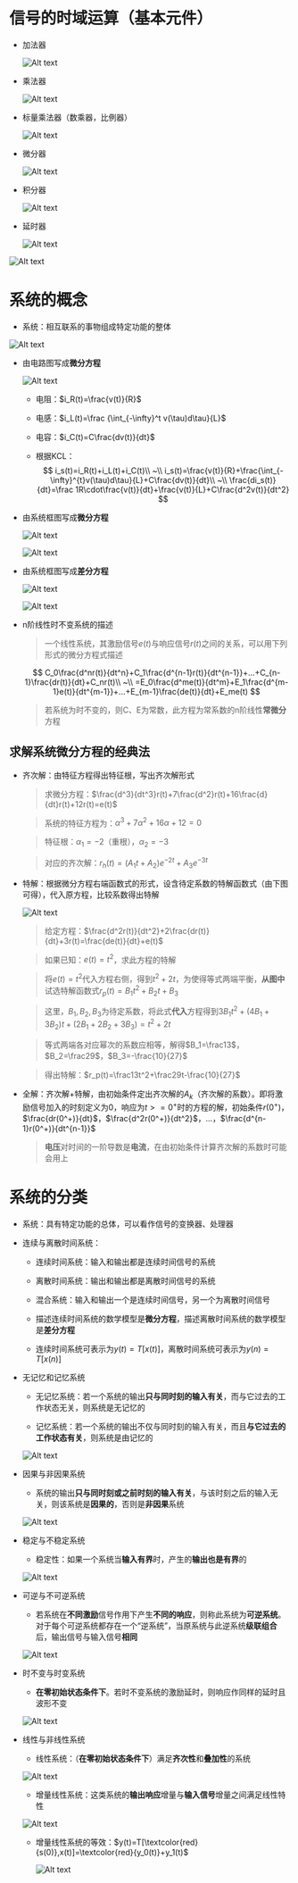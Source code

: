     
# 信号的时域运算（基本元件）
* 加法器

    ![Alt text](image-339.png)

* 乘法器

    ![Alt text](image-340.png)

* 标量乘法器（数乘器，比例器）

    ![Alt text](image-341.png)

* 微分器

    ![Alt text](image-342.png)

* 积分器

    ![Alt text](image-343.png)

* 延时器

    ![Alt text](image-344.png)

![Alt text](image-345.png)

# 系统的概念
* 系统：相互联系的事物组成特定功能的整体

![Alt text](image-351.png)

* 由电路图写成**微分方程**

    ![Alt text](image-192.png)

    * 电阻：$i_R(t)=\frac{v(t)}{R}$

    * 电感：$i_L(t)=\frac {\int_{-\infty}^t v(\tau)d\tau}{L}$

    * 电容：$i_C(t)=C\frac{dv(t)}{dt}$

    * 根据KCL：
        $$
        i_s(t)=i_R(t)+i_L(t)+i_C(t)\\
        ~\\
        i_s(t)=\frac{v(t)}{R}+\frac{\int_{-\infty}^{t}v(\tau)d\tau}{L}+C\frac{dv(t)}{dt}\\
        ~\\
        \frac{di_s(t)}{dt}=\frac 1R\cdot\frac{v(t)}{dt}+\frac{v(t)}{L}+C\frac{d^2v(t)}{dt^2}
        $$


* 由系统框图写成**微分方程**

    ![Alt text](image-352.png)

    ![Alt text](image-353.png)

* 由系统框图写成**差分方程**

    ![Alt text](image-354.png)

    ![Alt text](image-355.png)

* n阶线性时不变系统的描述
    > 一个线性系统，其激励信号$e(t)$与响应信号$r(t)$之间的关系，可以用下列形式的微分方程式描述

    $$
    C_0\frac{d^nr(t)}{dt^n}+C_1\frac{d^{n-1}r(t)}{dt^{n-1}}+...+C_{n-1}\frac{dr(t)}{dt}+C_nr(t)\\
    ~\\
    =E_0\frac{d^me(t)}{dt^m}+E_1\frac{d^{m-1}e(t)}{dt^{m-1}}+...+E_{m-1}\frac{de(t)}{dt}+E_me(t)
    $$

    > 若系统为时不变的，则C、E为常数，此方程为常系数的n阶线性**常微分**方程

## 求解系统微分方程的经典法


* 齐次解：由特征方程得出特征根，写出齐次解形式
    > 求微分方程：$\frac{d^3}{dt^3}r(t)+7\frac{d^2}r(t)+16\frac{d}{dt}r(t)+12r(t)=e(t)$
    
    > 系统的特征方程为：$\alpha^3+7\alpha^2+16\alpha+12=0$
    
    > 特征根：$\alpha_1=-2$（重根），$\alpha_2=-3$

    > 对应的齐次解：$r_h(t)=(A_1t+A_2)e^{-2t}+A_3e^{-3t}$

* 特解：根据微分方程右端函数式的形式，设含待定系数的特解函数式（由下图可得），代入原方程，比较系数得出特解

    ![Alt text](image-356.png)

    > 给定方程：$\frac{d^2r(t)}{dt^2}+2\frac{dr(t)}{dt}+3r(t)=\frac{de(t)}{dt}+e(t)$

    > 如果已知：$e(t)=t^2$，求此方程的特解

    > 将$e(t)=t^2$代入方程右侧，得到$t^2+2t$，为使得等式两端平衡，**从图中**试选特解函数式$r_p(t)=B_1t^2+B_2t+B_3$

    > 这里，$B_1,B_2,B_3$为待定系数，将此式**代入**方程得到$3B_1t^2+(4B_1+3B_2)t+(2B_1+2B_2+3B_3)=t^2+2t$

    > 等式两端各对应幂次的系数应相等，解得$B_1=\frac13$，$B_2=\frac29$，$B_3=-\frac{10}{27}$

    > 得出特解：$r_p(t)=\frac13t^2+\frac29t-\frac{10}{27}$

* 全解：齐次解+特解，由初始条件定出齐次解的$A_k$（齐次解的系数）。即将激励信号加入的时刻定义为0，响应为$t>=0^+$时的方程的解，初始条件$r(0^+)$，$\frac{dr(0^+)}{dt}$，$\frac{d^2r(0^+)}{dt^2}$，...，$\frac{d^{n-1}r(0^+)}{dt^{n-1}}$
    > **电压**对时间的一阶导数是**电流**，在由初始条件计算齐次解的系数时可能会用上

# 系统的分类
* 系统：具有特定功能的总体，可以看作信号的变换器、处理器
* 连续与离散时间系统：
    * 连续时间系统：输入和输出都是连续时间信号的系统

    * 离散时间系统：输出和输出都是离散时间信号的系统

    * 混合系统：输入和输出一个是连续时间信号，另一个为离散时间信号

    * 描述连续时间系统的数学模型是**微分方程**，描述离散时间系统的数学模型是**差分方程**

    * 连续时间系统可表示为$y(t)=T[x(t)]$，离散时间系统可表示为$y(n)=T[x(n)]$

* 无记忆和记忆系统
    * 无记忆系统：若一个系统的输出**只与同时刻的输入有关**，而与它过去的工作状态无关，则系统是无记忆的

    * 记忆系统：若一个系统的输出不仅与同时刻的输入有关，而且**与它过去的工作状态有关**，则系统是由记忆的

    ![Alt text](image-357.png)

* 因果与非因果系统
    * 系统的输出**只与同时刻或之前时刻的输入有关**，与该时刻之后的输入无关，则该系统是**因果的**，否则是**非因果**系统

    ![Alt text](image-358.png)

* 稳定与不稳定系统
    * 稳定性：如果一个系统当**输入有界**时，产生的**输出也是有界**的

    ![Alt text](image-359.png)

* 可逆与不可逆系统
    * 若系统在**不同激励**信号作用下产生**不同的响应**，则称此系统为**可逆系统**。对于每个可逆系统都存在一个“逆系统”，当原系统与此逆系统**级联组合**后，输出信号与输入信号**相同**

    ![Alt text](image-360.png)

* 时不变与时变系统
    * **在零初始状态条件下**。若时不变系统的激励延时，则响应作同样的延时且波形不变

    ![Alt text](image-361.png)

* 线性与非线性系统
    * 线性系统：（**在零初始状态条件下**）满足**齐次性**和**叠加性**的系统

    ![Alt text](image-362.png)

    * 增量线性系统：这类系统的**输出响应**增量与**输入信号**增量之间满足线性特性

    ![Alt text](image-363.png)

    * 增量线性系统的等效：$y(t)=T[\textcolor{red}{s(0)},x(t)]=\textcolor{red}{y_0(t)}+y_1(t)$

        ![Alt text](image-364.png)
        